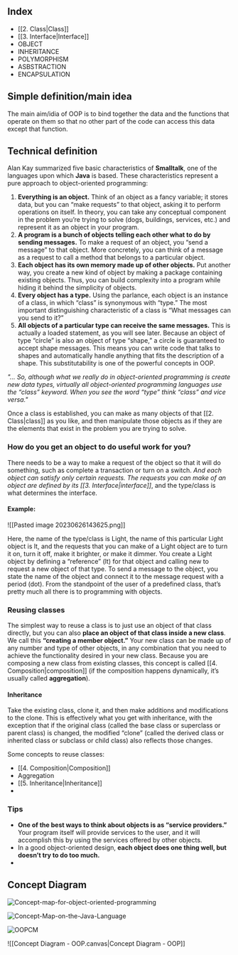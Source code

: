 ## Index
- [[2. Class|Class]]
- [[3. Interface|Interface]]
- OBJECT
- INHERITANCE
- POLYMORPHISM
- ASBSTRACTION
- ENCAPSULATION

## Simple definition/main idea
The main aim/idia of OOP is to bind together the data and the functions that operate on them so that no other part of the code can access this data except that function.

## Technical definition
Alan Kay summarized five basic characteristics of **Smalltalk**, one of the languages upon which **Java** is based. These characteristics represent a pure approach to object-oriented programming: 
1. **Everything is an object.** Think of an object as a fancy variable; it stores data, but you can “make requests” to that object, asking it to perform operations on itself. In theory, you can take any conceptual component in the problem you’re trying to solve (dogs, buildings, services, etc.) and represent it as an object in your program.
2. **A program is a bunch of objects telling each other what to do by sending messages.** To make a request of an object, you “send a message” to that object. More concretely, you can think of a message as a request to call a method that belongs to a particular object.
3. **Each object has its own memory made up of other objects.** Put another way, you create a new kind of object by making a package containing existing objects. Thus, you can build complexity into a program while hiding it behind the simplicity of objects.
4. **Every object has a type.** Using the parlance, each object is an instance of a class, in which “class” is synonymous with “type.” The most important distinguishing characteristic of a class is “What messages can you send to it?”
5. **All objects of a particular type can receive the same messages.** This is actually a loaded statement, as you will see later. Because an object of type “circle” is also an object of type “shape,” a circle is guaranteed to accept shape messages. This means you can write code that talks to shapes and automatically handle anything that fits the description of a shape. This substitutability is one of the powerful concepts in OOP.

*"... So, although what we really do in object-oriented programming is create new data types, virtually all object-oriented programming languages use the “class” keyword. When you see the word “type” think “class” and vice versa."*

Once a class is established, you can make as many objects of that [[2. Class|class]] as you like, and then manipulate those objects as if they are the elements that exist in the problem you are trying to solve.

### How do you get an object to do useful work for you?
There needs to be a way to make a request of the object so that it will do something, such as complete a transaction or turn on a switch. *And each object can satisfy only certain requests. The requests you can make of an object are defined by its [[3. Interface|interface]]*, and the type/class is what determines the interface.

#### Example:

![[Pasted image 20230626143625.png]]

Here, the name of the type/class is Light, the name of this particular Light object is lt, and the requests that you can make of a Light object are to turn it on, turn it off, make it brighter, or make it dimmer. You create a Light object by defining a “reference” (lt) for that object and calling new to request a new object of that type. To send a message to the object, you state the name of the object and connect it to the message request with a period (dot). From the standpoint of the user of a predefined class, that’s pretty much all there is to programming with objects.



### Reusing classes
The simplest way to reuse a class is to just use an object of that class directly, but you can also **place an object of that class inside a new class**. We call this **“creating a member object.”** Your new class can be made up of any number and type of other objects, in any combination that you need to achieve the functionality desired in your new class.
Because you are composing a new class from existing classes, this concept is called [[4. Composition|composition]] (if the composition happens dynamically, it’s usually called **aggregation**).

#### Inheritance
Take the existing class, clone it, and then make additions and modifications to the clone. This is effectively what you get with inheritance, with the exception that if the original class (called the base class or superclass or parent class) is changed, the modified “clone” (called the derived class or inherited class or subclass or child class) also reflects those changes.

Some concepts to reuse classes:
- [[4. Composition|Composition]]
- Aggregation
- [[5. Inheritance|Inheritance]]
- 

### Tips
- **One of the best ways to think about objects is as “service providers.”** Your program itself will provide services to the user, and it will accomplish this by using the services offered by other objects.
- In a good object-oriented design, **each object does one thing well, but doesn’t try to do too much.**
- 

## Concept Diagram

![Concept-map-for-object-oriented-programming](https://www.researchgate.net/profile/Buket-Dogan/publication/301933075/figure/fig4/AS:736064713003015@1552502911730/Concept-map-for-object-oriented-programming-course-Color-figure-can-be-viewed-in-the.png)

![Concept-Map-on-the-Java-Language](https://www.researchgate.net/profile/Roberto-Flores-7/publication/2326119/figure/fig1/AS:669443701100553@1536619224836/Concept-Map-on-the-Java-Language.png)

![OOPCM](https://opendsa-server.cs.vt.edu/OpenDSA/Exercises/CMP/OOPCM.png)

![[Concept Diagram - OOP.canvas|Concept Diagram - OOP]]